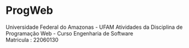 # ProgWeb
Universidade Federal do Amazonas - UFAM
Atividades da Disciplina de Programação Web - Curso Engenharia de Software
<br>Matricula : 22060130

